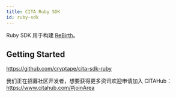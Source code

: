 ```yaml
---
title: CITA Ruby SDK
id: ruby-sdk
---
```

Ruby SDK 用于构建 [ReBirth](https://github.com/cryptape/re-birth)。

## Getting Started

https://github.com/cryptape/cita-sdk-ruby

我们正在招募社区开发者，想要获得更多资讯欢迎申请加入 CITAHub：https://www.citahub.com/#joinArea